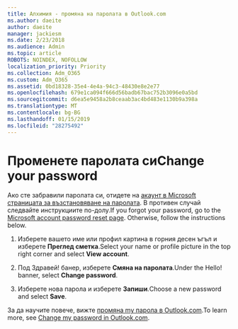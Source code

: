 ```yaml
---
title: Алхимия - промяна на паролата в Outlook.com
ms.author: daeite
author: daeite
manager: jackiesm
ms.date: 2/23/2018
ms.audience: Admin
ms.topic: article
ROBOTS: NOINDEX, NOFOLLOW
localization_priority: Priority
ms.collection: Adm_O365
ms.custom: Adm_O365
ms.assetid: 0bd18328-35e4-4e4a-94c3-48430e8e2e77
ms.openlocfilehash: 679e1ca094f666d56badb67bac752b3096e0a5bd
ms.sourcegitcommit: d6ea5e9458a2b8ceaab3ac4bd483e1130b9a398a
ms.translationtype: MT
ms.contentlocale: bg-BG
ms.lasthandoff: 01/15/2019
ms.locfileid: "28275492"
---
```

# <a name="change-your-password"></a><span data-ttu-id="4ee67-102">Променете паролата си</span><span class="sxs-lookup"><span data-stu-id="4ee67-102">Change your password</span></span>

<span data-ttu-id="4ee67-p101">Ако сте забравили паролата си, отидете на [акаунт в Microsoft страницата за възстановяване на паролата](https://go.microsoft.com/fwlink/p/?linkid=841909). В противен случай следвайте инструкциите по-долу.</span><span class="sxs-lookup"><span data-stu-id="4ee67-p101">If you forgot your password, go to the [Microsoft account password reset page](https://go.microsoft.com/fwlink/p/?linkid=841909). Otherwise, follow the instructions below.</span></span>
  
1. <span data-ttu-id="4ee67-105">Изберете вашето име или профил картина в горния десен ъгъл и изберете **Преглед сметка**.</span><span class="sxs-lookup"><span data-stu-id="4ee67-105">Select your name or profile picture in the top right corner and select **View account**.</span></span> 
    
2. <span data-ttu-id="4ee67-p102">Под Здравей! банер, изберете **Смяна на паролата**.</span><span class="sxs-lookup"><span data-stu-id="4ee67-p102">Under the Hello! banner, select **Change password**.</span></span> 
    
3. <span data-ttu-id="4ee67-108">Изберете нова парола и изберете **Запиши**.</span><span class="sxs-lookup"><span data-stu-id="4ee67-108">Choose a new password and select **Save**.</span></span> 
    
<span data-ttu-id="4ee67-109">За да научите повече, вижте [промяна my парола в Outlook.com](https://support.office.com/article/2138d690-811c-4545-b2f3-e4dbe80c9735.aspx).</span><span class="sxs-lookup"><span data-stu-id="4ee67-109">To learn more, see [Change my password in Outlook.com](https://support.office.com/article/2138d690-811c-4545-b2f3-e4dbe80c9735.aspx).</span></span>
  

